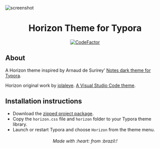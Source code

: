 ![screenshot](https://github.com/estatra/typora-notes-dark-theme/blob/master/screenshot.png)

<h1 align="center">
  Horizon Theme for Typora
</h1>

<p align="center">
  <a href="https://www.codefactor.io/repository/github/cristianovitorino/typora-horizon-theme/overview/master">
    <img src="https://www.codefactor.io/repository/github/cristianovitorino/typora-horizon-theme/badge/master" alt="CodeFactor" />
  </a>
</p>

## About
A Horizon theme inspired by Arnaud de Surirey' [Notes dark theme for Typora](https://github.com/adesurirey/typora-notes-dark-theme).

Horizon original work by [jolaleye](https://github.com/jolaleye). [A Visual Studio Code theme](https://github.com/jolaleye/horizon-theme-vscode).

## Installation instructions
- Download the [zipped project package](https://github.com/estatra/typora-horizon-theme/archive/master.zip).
- Copy the `horizon.css` file and `horizon` folder to your Typora theme library.
- Launch or restart Typora and choose `Horizon` from the theme menu.

<h6 align="center">
  Made with :heart: from :brazil:!
</h6>
